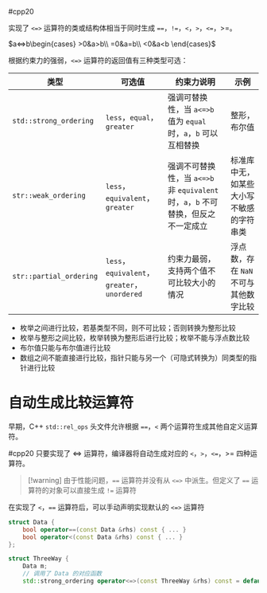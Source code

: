 #cpp20 

实现了 `<=>` 运算符的类或结构体相当于同时生成 `==`，`!=`，`<`，`>`，`<=`，>=。

$a<=>b\begin{cases} >0&a>b\\  =0&a=b\\ <0&a<b \end{cases}$

根据约束力的强弱，`<=>` 运算符的返回值有三种类型可选：

|类型|可选值|约束力说明|示例|
| ------| ------------------| -------------------------------------------------------------------| ------------------------------------------|
| `std::strong_ordering` | `less`，`equal`，`greater` |强调可替换性，当 `a<=>b` 值为 `equal` 时，`a`，`b` 可以互相替换|整形，布尔值|
| `str::weak_ordering` | `less`，`equivalent`，`greater` |强调不可替换性，当 `a<=>b` 非 `equivalent` 时，`a`，`b` 不可替换，但反之不一定成立|标准库中无，如某些大小写不敏感的字符串类|
| `str::partial_ordering` | `less`，`equivalent`，`greater`，`unordered` |约束力最弱，支持两个值不可比较大小的情况|浮点数，存在 `NaN` 不可与其他数字比较|
* 枚举之间进行比较，若基类型不同，则不可比较；否则转换为整形比较
* 枚举与整形之间比较，枚举转换为整形后进行比较；枚举不能与浮点数比较
* 布尔值只能与布尔值进行比较
* 数组之间不能直接进行比较，指针只能与另一个（可隐式转换为）同类型的指针进行比较
# 自动生成比较运算符

早期，C++ `std::rel_ops` 头文件允许根据 `==`，`<` 两个运算符生成其他自定义运算符。

#cpp20 只要实现了 <=> 运算符，编译器将自动生成对应的 `<`，`>`，`<=`，>= 四种运算符。

> [!warning] 由于性能问题，`==` 运算符并没有从  *`<=>`*  中派生。但定义了 `==`  运算符的对象可以直接生成  `!=`  运算符

在实现了 `<`，`==` 运算符后，可以手动声明实现默认的 `<=>` 运算符

```c++
struct Data {
    bool operator==(const Data &rhs) const { ... }
    bool operator<(const Data &rhs) const { ... }
};

struct ThreeWay {
    Data m;
    // 调用了 Data 的对应函数
    std::strong_ordering operator<=>(const ThreeWay &rhs) const = default;
```
